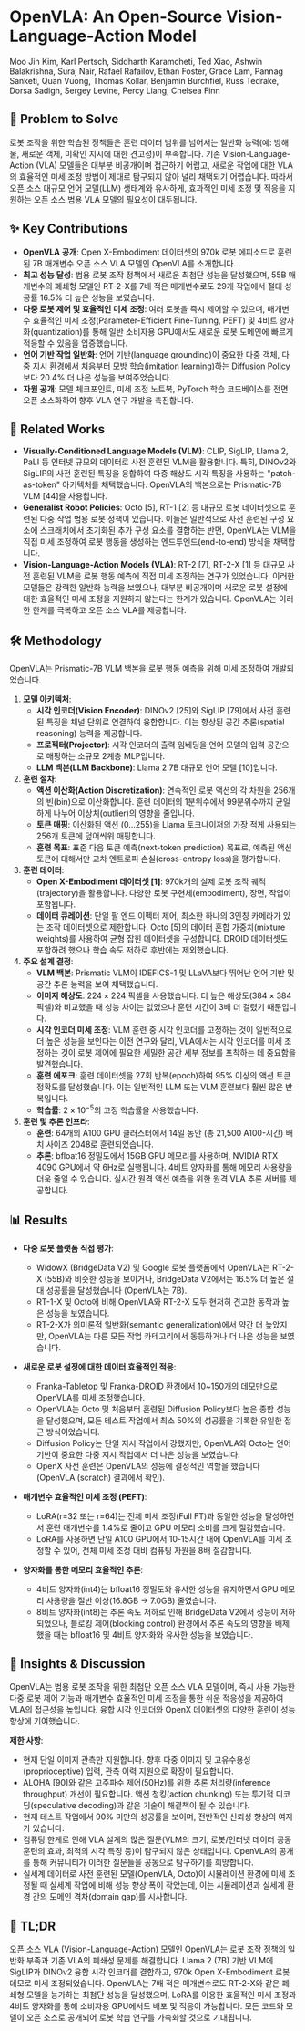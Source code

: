 # OpenVLA: An Open-Source Vision-Language-Action Model

Moo Jin Kim, Karl Pertsch, Siddharth Karamcheti, Ted Xiao, Ashwin Balakrishna, Suraj Nair, Rafael Rafailov, Ethan Foster, Grace Lam, Pannag Sanketi, Quan Vuong, Thomas Kollar, Benjamin Burchfiel, Russ Tedrake, Dorsa Sadigh, Sergey Levine, Percy Liang, Chelsea Finn

## 🧩 Problem to Solve

로봇 조작을 위한 학습된 정책들은 훈련 데이터 범위를 넘어서는 일반화 능력(예: 방해물, 새로운 객체, 미확인 지시에 대한 견고성)이 부족합니다. 기존 Vision-Language-Action (VLA) 모델들은 대부분 비공개이며 접근하기 어렵고, 새로운 작업에 대한 VLA의 효율적인 미세 조정 방법이 제대로 탐구되지 않아 널리 채택되기 어렵습니다. 따라서 오픈 소스 대규모 언어 모델(LLM) 생태계와 유사하게, 효과적인 미세 조정 및 적응을 지원하는 오픈 소스 범용 VLA 모델의 필요성이 대두됩니다.

## ✨ Key Contributions

- **OpenVLA 공개**: Open X-Embodiment 데이터셋의 970k 로봇 에피소드로 훈련된 7B 매개변수 오픈 소스 VLA 모델인 OpenVLA를 소개합니다.
- **최고 성능 달성**: 범용 로봇 조작 정책에서 새로운 최첨단 성능을 달성했으며, 55B 매개변수의 폐쇄형 모델인 RT-2-X를 7배 적은 매개변수로도 29개 작업에서 절대 성공률 16.5% 더 높은 성능을 보였습니다.
- **다중 로봇 제어 및 효율적인 미세 조정**: 여러 로봇을 즉시 제어할 수 있으며, 매개변수 효율적인 미세 조정(Parameter-Efficient Fine-Tuning, PEFT) 및 4비트 양자화(quantization)를 통해 일반 소비자용 GPU에서도 새로운 로봇 도메인에 빠르게 적응할 수 있음을 입증했습니다.
- **언어 기반 작업 일반화**: 언어 기반(language grounding)이 중요한 다중 객체, 다중 지시 환경에서 처음부터 모방 학습(imitation learning)하는 Diffusion Policy보다 20.4% 더 나은 성능을 보여주었습니다.
- **자원 공개**: 모델 체크포인트, 미세 조정 노트북, PyTorch 학습 코드베이스를 전면 오픈 소스화하여 향후 VLA 연구 개발을 촉진합니다.

## 📎 Related Works

- **Visually-Conditioned Language Models (VLM)**: CLIP, SigLIP, Llama 2, PaLI 등 인터넷 규모의 데이터로 사전 훈련된 VLM을 활용합니다. 특히, DINOv2와 SigLIP의 사전 훈련된 특징을 융합하여 다중 해상도 시각 특징을 사용하는 "patch-as-token" 아키텍처를 채택했습니다. OpenVLA의 백본으로는 Prismatic-7B VLM [44]을 사용합니다.
- **Generalist Robot Policies**: Octo [5], RT-1 [2] 등 대규모 로봇 데이터셋으로 훈련된 다중 작업 범용 로봇 정책이 있습니다. 이들은 일반적으로 사전 훈련된 구성 요소에 스크래치에서 초기화된 추가 구성 요소를 결합하는 반면, OpenVLA는 VLM을 직접 미세 조정하여 로봇 행동을 생성하는 엔드투엔드(end-to-end) 방식을 채택합니다.
- **Vision-Language-Action Models (VLA)**: RT-2 [7], RT-2-X [1] 등 대규모 사전 훈련된 VLM을 로봇 행동 예측에 직접 미세 조정하는 연구가 있었습니다. 이러한 모델들은 강력한 일반화 능력을 보였으나, 대부분 비공개이며 새로운 로봇 설정에 대한 효율적인 미세 조정을 지원하지 않는다는 한계가 있습니다. OpenVLA는 이러한 한계를 극복하고 오픈 소스 VLA를 제공합니다.

## 🛠️ Methodology

OpenVLA는 Prismatic-7B VLM 백본을 로봇 행동 예측을 위해 미세 조정하여 개발되었습니다.

1. **모델 아키텍처**:
   - **시각 인코더(Vision Encoder)**: DINOv2 [25]와 SigLIP [79]에서 사전 훈련된 특징을 채널 단위로 연결하여 융합합니다. 이는 향상된 공간 추론(spatial reasoning) 능력을 제공합니다.
   - **프로젝터(Projector)**: 시각 인코더의 출력 임베딩을 언어 모델의 입력 공간으로 매핑하는 소규모 2계층 MLP입니다.
   - **LLM 백본(LLM Backbone)**: Llama 2 7B 대규모 언어 모델 [10]입니다.
2. **훈련 절차**:
   - **액션 이산화(Action Discretization)**: 연속적인 로봇 액션의 각 차원을 256개의 빈(bin)으로 이산화합니다. 훈련 데이터의 1분위수에서 99분위수까지 균일하게 나누어 이상치(outlier)의 영향을 줄입니다.
   - **토큰 매핑**: 이산화된 액션 ($0 \dots 255$)을 Llama 토크나이저의 가장 적게 사용되는 256개 토큰에 덮어씌워 매핑합니다.
   - **훈련 목표**: 표준 다음 토큰 예측(next-token prediction) 목표로, 예측된 액션 토큰에 대해서만 교차 엔트로피 손실(cross-entropy loss)을 평가합니다.
3. **훈련 데이터**:
   - **Open X-Embodiment 데이터셋 [1]**: 970k개의 실제 로봇 조작 궤적(trajectory)을 활용합니다. 다양한 로봇 구현체(embodiment), 장면, 작업이 포함됩니다.
   - **데이터 큐레이션**: 단일 팔 엔드 이펙터 제어, 최소한 하나의 3인칭 카메라가 있는 조작 데이터셋으로 제한합니다. Octo [5]의 데이터 혼합 가중치(mixture weights)를 사용하여 균형 잡힌 데이터셋을 구성합니다. DROID 데이터셋도 포함하려 했으나 학습 속도 저하로 후반에는 제외했습니다.
4. **주요 설계 결정**:
   - **VLM 백본**: Prismatic VLM이 IDEFICS-1 및 LLaVA보다 뛰어난 언어 기반 및 공간 추론 능력을 보여 채택했습니다.
   - **이미지 해상도**: $224 \times 224$ 픽셀을 사용했습니다. 더 높은 해상도($384 \times 384$ 픽셀)와 비교했을 때 성능 차이는 없었으나 훈련 시간이 3배 더 걸렸기 때문입니다.
   - **시각 인코더 미세 조정**: VLM 훈련 중 시각 인코더를 고정하는 것이 일반적으로 더 높은 성능을 보인다는 이전 연구와 달리, VLA에서는 시각 인코더를 미세 조정하는 것이 로봇 제어에 필요한 세밀한 공간 세부 정보를 포착하는 데 중요함을 발견했습니다.
   - **훈련 에포크**: 훈련 데이터셋을 27회 반복(epoch)하여 95% 이상의 액션 토큰 정확도를 달성했습니다. 이는 일반적인 LLM 또는 VLM 훈련보다 훨씬 많은 반복입니다.
   - **학습률**: $2 \times 10^{-5}$의 고정 학습률을 사용했습니다.
5. **훈련 및 추론 인프라**:
   - **훈련**: 64개의 A100 GPU 클러스터에서 14일 동안 (총 21,500 A100-시간) 배치 사이즈 2048로 훈련되었습니다.
   - **추론**: bfloat16 정밀도에서 15GB GPU 메모리를 사용하며, NVIDIA RTX 4090 GPU에서 약 6Hz로 실행됩니다. 4비트 양자화를 통해 메모리 사용량을 더욱 줄일 수 있습니다. 실시간 원격 액션 예측을 위한 원격 VLA 추론 서버를 제공합니다.

## 📊 Results

- **다중 로봇 플랫폼 직접 평가**:

  - WidowX (BridgeData V2) 및 Google 로봇 플랫폼에서 OpenVLA는 RT-2-X (55B)와 비슷한 성능을 보이거나, BridgeData V2에서는 16.5% 더 높은 절대 성공률을 달성했습니다 (OpenVLA는 7B).
  - RT-1-X 및 Octo에 비해 OpenVLA와 RT-2-X 모두 현저히 견고한 동작과 높은 성능을 보였습니다.
  - RT-2-X가 의미론적 일반화(semantic generalization)에서 약간 더 높았지만, OpenVLA는 다른 모든 작업 카테고리에서 동등하거나 더 나은 성능을 보였습니다.

- **새로운 로봇 설정에 대한 데이터 효율적인 적응**:

  - Franka-Tabletop 및 Franka-DROID 환경에서 10~150개의 데모만으로 OpenVLA를 미세 조정했습니다.
  - OpenVLA는 Octo 및 처음부터 훈련된 Diffusion Policy보다 높은 종합 성능을 달성했으며, 모든 테스트 작업에서 최소 50%의 성공률을 기록한 유일한 접근 방식이었습니다.
  - Diffusion Policy는 단일 지시 작업에서 강했지만, OpenVLA와 Octo는 언어 기반이 중요한 다중 지시 작업에서 더 나은 성능을 보였습니다.
  - OpenX 사전 훈련은 OpenVLA의 성능에 결정적인 역할을 했습니다 (OpenVLA (scratch) 결과에서 확인).

- **매개변수 효율적인 미세 조정 (PEFT)**:

  - LoRA(r=32 또는 r=64)는 전체 미세 조정(Full FT)과 동일한 성능을 달성하면서 훈련 매개변수를 1.4%로 줄이고 GPU 메모리 소비를 크게 절감했습니다.
  - LoRA를 사용하면 단일 A100 GPU에서 10-15시간 내에 OpenVLA를 미세 조정할 수 있어, 전체 미세 조정 대비 컴퓨팅 자원을 8배 절감합니다.

- **양자화를 통한 메모리 효율적인 추론**:
  - 4비트 양자화(int4)는 bfloat16 정밀도와 유사한 성능을 유지하면서 GPU 메모리 사용량을 절반 이상(16.8GB $\to$ 7.0GB) 줄였습니다.
  - 8비트 양자화(int8)는 추론 속도 저하로 인해 BridgeData V2에서 성능이 저하되었으나, 블로킹 제어(blocking control) 환경에서 추론 속도의 영향을 배제했을 때는 bfloat16 및 4비트 양자화와 유사한 성능을 보였습니다.

## 🧠 Insights & Discussion

OpenVLA는 범용 로봇 조작을 위한 최첨단 오픈 소스 VLA 모델이며, 즉시 사용 가능한 다중 로봇 제어 기능과 매개변수 효율적인 미세 조정을 통한 쉬운 적응성을 제공하여 VLA의 접근성을 높입니다. 융합 시각 인코더와 OpenX 데이터셋의 다양한 훈련이 성능 향상에 기여했습니다.

**제한 사항**:

- 현재 단일 이미지 관측만 지원합니다. 향후 다중 이미지 및 고유수용성(proprioceptive) 입력, 관측 이력 지원으로 확장이 필요합니다.
- ALOHA [90]와 같은 고주파수 제어(50Hz)를 위한 추론 처리량(inference throughput) 개선이 필요합니다. 액션 청킹(action chunking) 또는 투기적 디코딩(speculative decoding)과 같은 기술이 해결책이 될 수 있습니다.
- 현재 테스트 작업에서 90% 미만의 성공률을 보이며, 전반적인 신뢰성 향상의 여지가 있습니다.
- 컴퓨팅 한계로 인해 VLA 설계의 많은 질문(VLM의 크기, 로봇/인터넷 데이터 공동 훈련의 효과, 최적의 시각 특징 등)이 탐구되지 않은 상태입니다. OpenVLA의 공개를 통해 커뮤니티가 이러한 질문들을 공동으로 탐구하기를 희망합니다.
- 실세계 데이터로 사전 훈련된 모델(OpenVLA, Octo)이 시뮬레이션 환경에 미세 조정될 때 실세계 작업에 비해 성능 향상 폭이 작았는데, 이는 시뮬레이션과 실세계 환경 간의 도메인 격차(domain gap)를 시사합니다.

## 📌 TL;DR

오픈 소스 VLA (Vision-Language-Action) 모델인 OpenVLA는 로봇 조작 정책의 일반화 부족과 기존 VLA의 폐쇄성 문제를 해결합니다. Llama 2 (7B) 기반 VLM에 SigLIP과 DINOv2 융합 시각 인코더를 결합하고, 970k Open X-Embodiment 로봇 데모로 미세 조정되었습니다. OpenVLA는 7배 적은 매개변수로도 RT-2-X와 같은 폐쇄형 모델을 능가하는 최첨단 성능을 달성했으며, LoRA를 이용한 효율적인 미세 조정과 4비트 양자화를 통해 소비자용 GPU에서도 배포 및 적응이 가능합니다. 모든 코드와 모델이 오픈 소스로 공개되어 로봇 학습 연구를 가속화할 것으로 기대됩니다.
